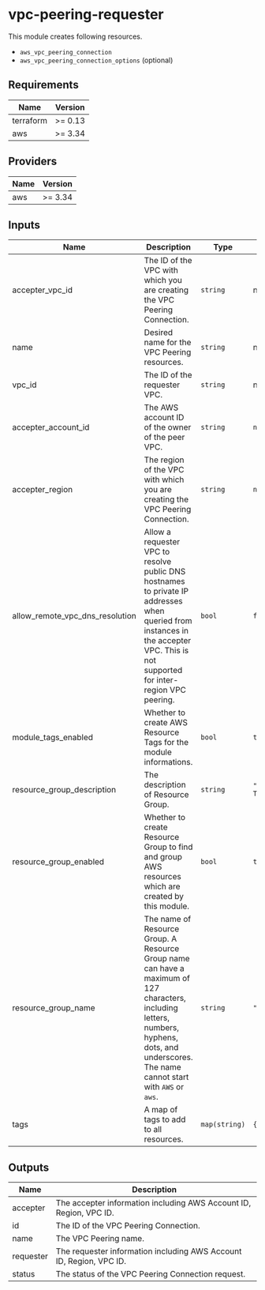 # vpc-peering-requester

This module creates following resources.

- `aws_vpc_peering_connection`
- `aws_vpc_peering_connection_options` (optional)

<!-- BEGINNING OF PRE-COMMIT-TERRAFORM DOCS HOOK -->
## Requirements

| Name | Version |
|------|---------|
| terraform | >= 0.13 |
| aws | >= 3.34 |

## Providers

| Name | Version |
|------|---------|
| aws | >= 3.34 |

## Inputs

| Name | Description | Type | Default | Required |
|------|-------------|------|---------|:--------:|
| accepter\_vpc\_id | The ID of the VPC with which you are creating the VPC Peering Connection. | `string` | n/a | yes |
| name | Desired name for the VPC Peering resources. | `string` | n/a | yes |
| vpc\_id | The ID of the requester VPC. | `string` | n/a | yes |
| accepter\_account\_id | The AWS account ID of the owner of the peer VPC. | `string` | `null` | no |
| accepter\_region | The region of the VPC with which you are creating the VPC Peering Connection. | `string` | `null` | no |
| allow\_remote\_vpc\_dns\_resolution | Allow a requester VPC to resolve public DNS hostnames to private IP addresses when queried from instances in the accepter VPC. This is not supported for inter-region VPC peering. | `bool` | `false` | no |
| module\_tags\_enabled | Whether to create AWS Resource Tags for the module informations. | `bool` | `true` | no |
| resource\_group\_description | The description of Resource Group. | `string` | `"Managed by Terraform."` | no |
| resource\_group\_enabled | Whether to create Resource Group to find and group AWS resources which are created by this module. | `bool` | `true` | no |
| resource\_group\_name | The name of Resource Group. A Resource Group name can have a maximum of 127 characters, including letters, numbers, hyphens, dots, and underscores. The name cannot start with `AWS` or `aws`. | `string` | `""` | no |
| tags | A map of tags to add to all resources. | `map(string)` | `{}` | no |

## Outputs

| Name | Description |
|------|-------------|
| accepter | The accepter information including AWS Account ID, Region, VPC ID. |
| id | The ID of the VPC Peering Connection. |
| name | The VPC Peering name. |
| requester | The requester information including AWS Account ID, Region, VPC ID. |
| status | The status of the VPC Peering Connection request. |

<!-- END OF PRE-COMMIT-TERRAFORM DOCS HOOK -->
